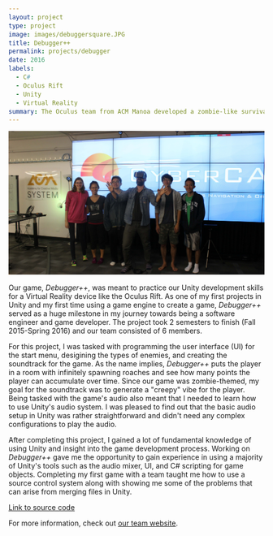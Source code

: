 ```yaml
---
layout: project
type: project
image: images/debuggersquare.JPG
title: Debugger++
permalink: projects/debugger
date: 2016
labels:
  - C#
  - Oculus Rift
  - Unity
  - Virtual Reality
summary: The Oculus team from ACM Manoa developed a zombie-like survival game using Unity.
---
```


<img class="ui image" src="../images/test.JPG">

Our game, *Debugger++*, was meant to practice our Unity development skills for a Virtual Reality device like the Oculus Rift. As one of my first projects in Unity and my first time using a game engine to create a game, *Debugger++* served as a huge milestone in my journey towards being a software engineer and game developer. The project took 2 semesters to finish (Fall 2015-Spring 2016) and our team consisted of 6 members.

For this project, I was tasked with programming the user interface (UI) for the start menu, desigining the types of enemies, and creating the soundtrack for the game. As the name implies, *Debugger++* puts the player in a room with infinitely spawning roaches and see how many points the player can accumulate over time. Since our game was zombie-themed, my goal for the soundtrack was to generate a "creepy" vibe for the player. Being tasked with the game's audio also meant that I needed to learn how to use Unity's audio system. I was pleased to find out that the basic audio setup in Unity was rather straightforward and didn't need any complex configurations to play the audio.

After completing this project, I gained a lot of fundamental knowledge of using Unity and insight into the game development process. Working on *Debugger++* gave me the opportunity to gain experience in using a majority of Unity's tools such as the audio mixer, UI, and C# scripting for game objects. Completing my first game with a team taught me how to use a source control system along with showing me some of the problems that can arise from merging files in Unity.

[Link to source code](https://github.com/DebuggerPlusPlus/debuggerplusplus)

For more information, check out [our team website](http://memorydump.bitbucket.org/).
